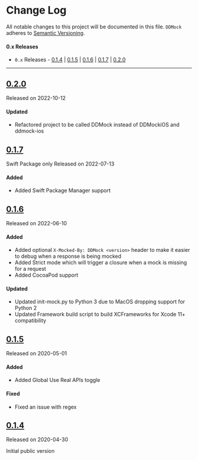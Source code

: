 # Change Log
All notable changes to this project will be documented in this file.
`DDMock` adheres to [Semantic Versioning](https://semver.org/).

#### 0.x Releases
- `0.x` Releases - [0.1.4](#014) | [0.1.5](#015) | [0.1.6](#016) | [0.1.7](#017) | [0.2.0](#020)

---
## [0.2.0](https://github.com/DeloitteDigitalAPAC/ddmock-ios/releases/tag/v0.2.0)
Released on 2022-10-12

#### Updated
- Refactored project to be called DDMock instead of DDMockiOS and ddmock-ios

## [0.1.7](https://github.com/DeloitteDigitalAPAC/ddmock-ios/releases/tag/v0.1.7)
Swift Package only
Released on 2022-07-13

#### Added
- Added Swift Package Manager support

## [0.1.6](https://github.com/DeloitteDigitalAPAC/ddmock-ios/releases/tag/v0.1.6)
Released on 2022-06-10

#### Added
- Added optional `X-Mocked-By: DDMock <version>` header to make it easier to debug when a response is being mocked
- Added Strict mode which will trigger a closure when a mock is missing for a request
- Added CocoaPod support

#### Updated
- Updated init-mock.py to Python 3 due to MacOS dropping support for Python 2
- Updated Framework build script to build XCFrameworks for Xcode 11+ compatibility

## [0.1.5](https://github.com/DeloitteDigitalAPAC/ddmock-ios/releases/tag/v0.1.5)
Released on 2020-05-01

#### Added
- Added Global Use Real APIs toggle

#### Fixed
- Fixed an issue with regex

## [0.1.4](https://github.com/DeloitteDigitalAPAC/ddmock-ios/releases/tag/v0.1.4)
Released on 2020-04-30

Initial public version
